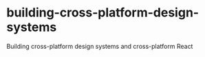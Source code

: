 # building-cross-platform-design-systems
Building cross-platform design systems and cross-platform React
